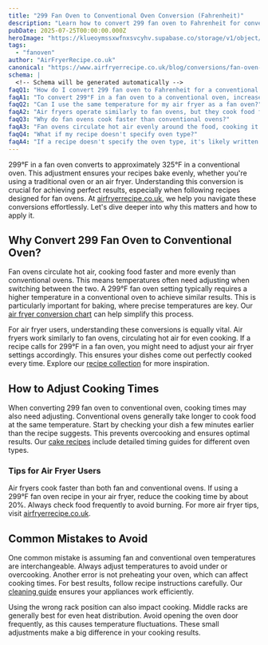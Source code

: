 ```yaml
---
title: "299 Fan Oven to Conventional Oven Conversion (Fahrenheit)"
description: "Learn how to convert 299 fan oven to Fahrenheit for conventional ovens with our easy guide. Perfect for air fryer users and home bakers."
pubDate: 2025-07-25T00:00:00.000Z
heroImage: "https://klueoymssxwfnxsvcyhv.supabase.co/storage/v1/object/public/Shmucket/299-fan-oven-to-conventional-oven-conversion-fahrenheit.png"
tags:
  - "fanoven"
author: "AirFryerRecipe.co.uk"
canonical: "https://www.airfryerrecipe.co.uk/blog/conversions/fan-oven-to-fahrenheit/299-fan-oven-to-conventional-oven-conversion-fahrenheit"
schema: |
  <!-- Schema will be generated automatically -->
faqQ1: "How do I convert 299 fan oven to Fahrenheit for a conventional oven?"
faqA1: "To convert 299°F in a fan oven to a conventional oven, increase the temperature to approximately 325°F. This adjustment accounts for the differences in heat distribution between the two oven types. Always monitor your food closely, as cooking times may vary."
faqQ2: "Can I use the same temperature for my air fryer as a fan oven?"
faqA2: "Air fryers operate similarly to fan ovens, but they cook food faster. If a recipe calls for 299°F in a fan oven, you can use the same temperature in your air fryer but reduce the cooking time by about 20%. Always check food regularly to prevent overcooking."
faqQ3: "Why do fan ovens cook faster than conventional ovens?"
faqA3: "Fan ovens circulate hot air evenly around the food, cooking it faster and more uniformly. Conventional ovens rely on natural heat circulation, which can be slower and less even. This is why temperature adjustments are often necessary when converting between the two."
faqQ4: "What if my recipe doesn't specify oven type?"
faqA4: "If a recipe doesn't specify the oven type, it's likely written for a conventional oven. For fan ovens or air fryers, reduce the temperature by about 20°F and check food earlier than the suggested time. When in doubt, consult our <a href=https://www.airfryerrecipe.co.uk/air-fryer-conversion-chart>conversion chart</a> for guidance."
---
```

<p>299°F in a fan oven converts to approximately 325°F in a conventional oven. This adjustment ensures your recipes bake evenly, whether you're using a traditional oven or an air fryer. Understanding this conversion is crucial for achieving perfect results, especially when following recipes designed for fan ovens. At <a href=https://www.airfryerrecipe.co.uk>airfryerrecipe.co.uk</a>, we help you navigate these conversions effortlessly. Let's dive deeper into why this matters and how to apply it.</p>

<h2>Why Convert 299 Fan Oven to Conventional Oven?</h2>
<p>Fan ovens circulate hot air, cooking food faster and more evenly than conventional ovens. This means temperatures often need adjusting when switching between the two. A 299°F fan oven setting typically requires a higher temperature in a conventional oven to achieve similar results. This is particularly important for baking, where precise temperatures are key. Our <a href=https://www.airfryerrecipe.co.uk/air-fryer-conversion-chart>air fryer conversion chart</a> can help simplify this process.</p>

<p>For air fryer users, understanding these conversions is equally vital. Air fryers work similarly to fan ovens, circulating hot air for even cooking. If a recipe calls for 299°F in a fan oven, you might need to adjust your air fryer settings accordingly. This ensures your dishes come out perfectly cooked every time. Explore our <a href=https://www.airfryerrecipe.co.uk/recipes>recipe collection</a> for more inspiration.</p>

<h2>How to Adjust Cooking Times</h2>
<p>When converting 299 fan oven to conventional oven, cooking times may also need adjusting. Conventional ovens generally take longer to cook food at the same temperature. Start by checking your dish a few minutes earlier than the recipe suggests. This prevents overcooking and ensures optimal results. Our <a href=https://www.airfryerrecipe.co.uk/recipe-category/cakes>cake recipes</a> include detailed timing guides for different oven types.</p>

<h3>Tips for Air Fryer Users</h3>
<p>Air fryers cook faster than both fan and conventional ovens. If using a 299°F fan oven recipe in your air fryer, reduce the cooking time by about 20%. Always check food frequently to avoid burning. For more air fryer tips, visit <a href=https://www.airfryerrecipe.co.uk>airfryerrecipe.co.uk</a>.</p>

<h2>Common Mistakes to Avoid</h2>
<p>One common mistake is assuming fan and conventional oven temperatures are interchangeable. Always adjust temperatures to avoid under or overcooking. Another error is not preheating your oven, which can affect cooking times. For best results, follow recipe instructions carefully. Our <a href=https://www.airfryerrecipe.co.uk/air-fryer-cleaner>cleaning guide</a> ensures your appliances work efficiently.</p>

<p>Using the wrong rack position can also impact cooking. Middle racks are generally best for even heat distribution. Avoid opening the oven door frequently, as this causes temperature fluctuations. These small adjustments make a big difference in your cooking results.</p>
